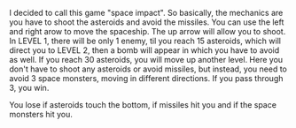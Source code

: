 I decided to call this game "space impact".
So basically, the mechanics are you have to shoot the asteroids and avoid the missiles. You can use the left and right arow to move the spaceship. The up arrow will allow you to shoot. In LEVEL 1, there will be only 1 enemy, til you reach 15 asteroids, which will direct you to LEVEL 2, then a bomb will appear in which you have to avoid as well. If you reach 30 asteroids, you will move up another level. Here you don't have to shoot any asteroids or avoid missiles, but instead, you need to avoid 3 space monsters, moving in different directions. If you pass through 3, you win. 

You lose if asteroids touch the bottom, if missiles hit you and if the space monsters hit you.